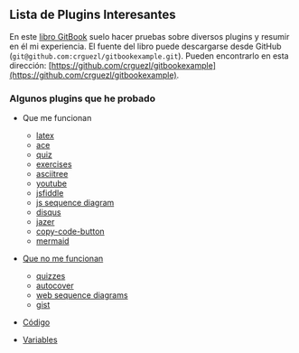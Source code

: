 ## Lista de Plugins Interesantes

En este [libro GitBook](https://casianorodriguezleon.gitbooks.io/gitbookexample) suelo hacer pruebas sobre diversos plugins y resumir en él mi experiencia.
El fuente del libro puede descargarse desde GitHub (`git@github.com:crguezl/gitbookexample.git`). Pueden encontrarlo en  esta dirección: 
[https://github.com/crguezl/gitbookexample](https://github.com/crguezl/gitbookexample).

### Algunos plugins que he probado

* Que me funcionan
  * [latex](https://casianorodriguezleon.gitbooks.io/gitbookexample/content/latex.html)
  * [ace](https://casianorodriguezleon.gitbooks.io/gitbookexample/content/ace.html)
  * [quiz](https://casianorodriguezleon.gitbooks.io/gitbookexample/content/quiz.html)
  * [exercises](https://casianorodriguezleon.gitbooks.io/gitbookexample/content/exercises.html)
  * [asciitree](https://casianorodriguezleon.gitbooks.io/gitbookexample/content/asciitree.html)
  * [youtube](https://casianorodriguezleon.gitbooks.io/gitbookexample/content/youtube.html)
  * [jsfiddle](https://casianorodriguezleon.gitbooks.io/gitbookexample/content/jsfiddle.html)
  * [js sequence diagram](https://casianorodriguezleon.gitbooks.io/gitbookexample/content/jssequencediagram.html)
  * [disqus](https://casianorodriguezleon.gitbooks.io/gitbookexample/content/disqus.html)
  * [jazer](https://casianorodriguezleon.gitbooks.io/gitbookexample/content/jazer.html)
  * [copy-code-button](https://casianorodriguezleon.gitbooks.io/gitbookexample/content/copy-code-button.html)
  * [mermaid](mermaid.html)

* [Que no me funcionan](https://casianorodriguezleon.gitbooks.io/gitbookexample/content/nofuncionan.html)
  * [quizzes](https://casianorodriguezleon.gitbooks.io/gitbookexample/content/quizzes.html)
  * [autocover](https://casianorodriguezleon.gitbooks.io/gitbookexample/content/autocover.html)
  * [web sequence diagrams](https://casianorodriguezleon.gitbooks.io/gitbookexample/content/websequencediagrams.html)
  * [gist](gist.html)

* [Código](https://casianorodriguezleon.gitbooks.io/gitbookexample/content/codigo.html)
* [Variables](https://casianorodriguezleon.gitbooks.io/gitbookexample/variables.html)




